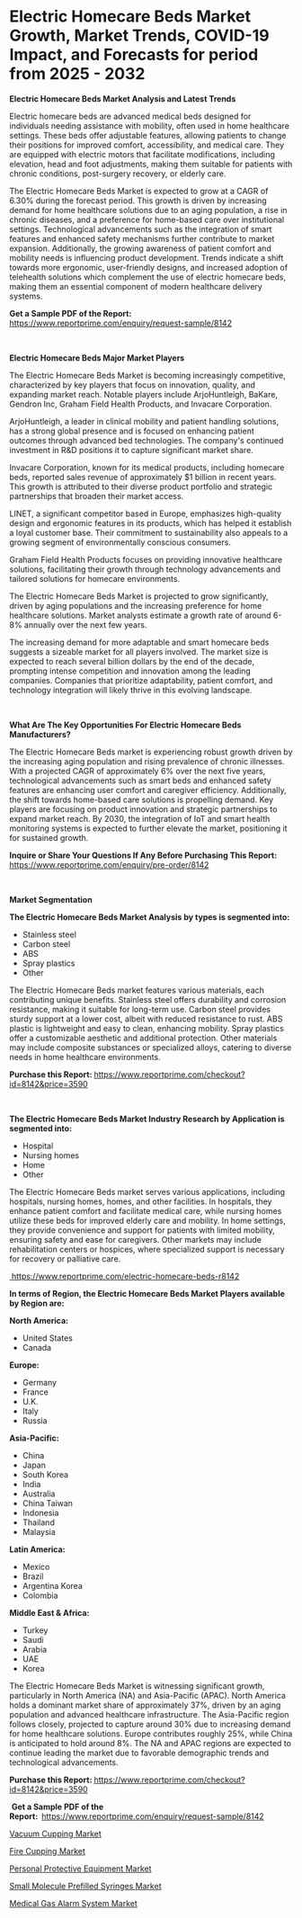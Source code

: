 <p><h1>Electric Homecare Beds Market Growth, Market Trends, COVID-19 Impact, and Forecasts for period from 2025 - 2032</h1></p><p><strong>Electric Homecare Beds Market Analysis and Latest Trends</strong></p>
<p><p>Electric homecare beds are advanced medical beds designed for individuals needing assistance with mobility, often used in home healthcare settings. These beds offer adjustable features, allowing patients to change their positions for improved comfort, accessibility, and medical care. They are equipped with electric motors that facilitate modifications, including elevation, head and foot adjustments, making them suitable for patients with chronic conditions, post-surgery recovery, or elderly care.</p><p>The Electric Homecare Beds Market is expected to grow at a CAGR of 6.30% during the forecast period. This growth is driven by increasing demand for home healthcare solutions due to an aging population, a rise in chronic diseases, and a preference for home-based care over institutional settings. Technological advancements such as the integration of smart features and enhanced safety mechanisms further contribute to market expansion. Additionally, the growing awareness of patient comfort and mobility needs is influencing product development. Trends indicate a shift towards more ergonomic, user-friendly designs, and increased adoption of telehealth solutions which complement the use of electric homecare beds, making them an essential component of modern healthcare delivery systems.</p></p>
<p><strong>Get a Sample PDF of the Report:&nbsp;</strong> <a href="https://www.reportprime.com/enquiry/request-sample/8142?utm_campaign=1123&utm_medium=2&utm_source=Github&utm_content=ia&utm_term=19032025&utm_id=electric-homecare-beds">https://www.reportprime.com/enquiry/request-sample/8142</a></p>
<p>&nbsp;</p>
<p><strong>Electric Homecare Beds Major Market Players</strong></p>
<p><p>The Electric Homecare Beds Market is becoming increasingly competitive, characterized by key players that focus on innovation, quality, and expanding market reach. Notable players include ArjoHuntleigh, BaKare, Gendron Inc, Graham Field Health Products, and Invacare Corporation.</p><p>ArjoHuntleigh, a leader in clinical mobility and patient handling solutions, has a strong global presence and is focused on enhancing patient outcomes through advanced bed technologies. The company's continued investment in R&D positions it to capture significant market share. </p><p>Invacare Corporation, known for its medical products, including homecare beds, reported sales revenue of approximately $1 billion in recent years. This growth is attributed to their diverse product portfolio and strategic partnerships that broaden their market access.</p><p>LINET, a significant competitor based in Europe, emphasizes high-quality design and ergonomic features in its products, which has helped it establish a loyal customer base. Their commitment to sustainability also appeals to a growing segment of environmentally conscious consumers.</p><p>Graham Field Health Products focuses on providing innovative healthcare solutions, facilitating their growth through technology advancements and tailored solutions for homecare environments.</p><p>The Electric Homecare Beds Market is projected to grow significantly, driven by aging populations and the increasing preference for home healthcare solutions. Market analysts estimate a growth rate of around 6-8% annually over the next few years.</p><p>The increasing demand for more adaptable and smart homecare beds suggests a sizeable market for all players involved. The market size is expected to reach several billion dollars by the end of the decade, prompting intense competition and innovation among the leading companies. Companies that prioritize adaptability, patient comfort, and technology integration will likely thrive in this evolving landscape.</p></p>
<p>&nbsp;</p>
<p><strong>What Are The Key Opportunities For Electric Homecare Beds Manufacturers?</strong></p>
<p><p>The Electric Homecare Beds market is experiencing robust growth driven by the increasing aging population and rising prevalence of chronic illnesses. With a projected CAGR of approximately 6% over the next five years, technological advancements such as smart beds and enhanced safety features are enhancing user comfort and caregiver efficiency. Additionally, the shift towards home-based care solutions is propelling demand. Key players are focusing on product innovation and strategic partnerships to expand market reach. By 2030, the integration of IoT and smart health monitoring systems is expected to further elevate the market, positioning it for sustained growth.</p></p>
<p><strong>Inquire or Share Your Questions If Any Before Purchasing This Report:</strong> <a href="https://www.reportprime.com/enquiry/pre-order/8142?utm_campaign=1123&utm_medium=2&utm_source=Github&utm_content=ia&utm_term=19032025&utm_id=electric-homecare-beds">https://www.reportprime.com/enquiry/pre-order/8142</a></p>
<p>&nbsp;</p>
<p><strong>Market Segmentation</strong></p>
<p><strong>The Electric Homecare Beds Market Analysis by types is segmented into:</strong></p>
<p><ul><li>Stainless steel</li><li>Carbon steel</li><li>ABS</li><li>Spray plastics</li><li>Other</li></ul></p>
<p><p>The Electric Homecare Beds market features various materials, each contributing unique benefits. Stainless steel offers durability and corrosion resistance, making it suitable for long-term use. Carbon steel provides sturdy support at a lower cost, albeit with reduced resistance to rust. ABS plastic is lightweight and easy to clean, enhancing mobility. Spray plastics offer a customizable aesthetic and additional protection. Other materials may include composite substances or specialized alloys, catering to diverse needs in home healthcare environments.</p></p>
<p><strong>Purchase this Report:&nbsp;</strong><a href="https://www.reportprime.com/checkout?id=8142&price=3590&utm_campaign=1123&utm_medium=2&utm_source=Github&utm_content=ia&utm_term=19032025&utm_id=electric-homecare-beds">https://www.reportprime.com/checkout?id=8142&price=3590</a></p>
<p>&nbsp;</p>
<p><strong>The Electric Homecare Beds Market Industry Research by Application is segmented into:</strong></p>
<p><ul><li>Hospital</li><li>Nursing homes</li><li>Home</li><li>Other</li></ul></p>
<p><p>The Electric Homecare Beds market serves various applications, including hospitals, nursing homes, homes, and other facilities. In hospitals, they enhance patient comfort and facilitate medical care, while nursing homes utilize these beds for improved elderly care and mobility. In home settings, they provide convenience and support for patients with limited mobility, ensuring safety and ease for caregivers. Other markets may include rehabilitation centers or hospices, where specialized support is necessary for recovery or palliative care.</p></p>
<p><a href="https://www.reportprime.com/electric-homecare-beds-r8142?utm_campaign=1123&utm_medium=2&utm_source=Github&utm_content=ia&utm_term=19032025&utm_id=electric-homecare-beds">&nbsp;https://www.reportprime.com/electric-homecare-beds-r8142</a></p>
<p><strong>In terms of Region, the Electric Homecare Beds Market Players available by Region are:</strong></p>
<p>
    <p> <strong> North America: </strong>
        <ul>
            <li>United States</li>
            <li>Canada</li>
        </ul>
        </p> 
    <p> <strong> Europe: </strong>
        <ul>
            <li>Germany</li>
            <li>France</li>
            <li>U.K.</li>
            <li>Italy</li>
            <li>Russia</li>
        </ul>
        </p> 
    <p> <strong> Asia-Pacific: </strong>
        <ul>
            <li>China</li>
            <li>Japan</li>
            <li>South Korea</li>
            <li>India</li>
            <li>Australia</li>
            <li>China Taiwan</li>
            <li>Indonesia</li>
            <li>Thailand</li>
            <li>Malaysia</li>
        </ul>
        </p> 
    <p> <strong> Latin America: </strong>
        <ul>
            <li>Mexico</li>
            <li>Brazil</li>
            <li>Argentina Korea</li>
            <li>Colombia</li>
        </ul>
        </p> 
    <p> <strong> Middle East & Africa: </strong>
        <ul>
            <li>Turkey</li>
            <li>Saudi</li>
            <li>Arabia</li>
            <li>UAE</li>
            <li>Korea</li>
        </ul>
    </p>
    </p>
<p><p>The Electric Homecare Beds Market is witnessing significant growth, particularly in North America (NA) and Asia-Pacific (APAC). North America holds a dominant market share of approximately 37%, driven by an aging population and advanced healthcare infrastructure. The Asia-Pacific region follows closely, projected to capture around 30% due to increasing demand for home healthcare solutions. Europe contributes roughly 25%, while China is anticipated to hold around 8%. The NA and APAC regions are expected to continue leading the market due to favorable demographic trends and technological advancements.</p></p>
<p><strong>Purchase this Report: </strong><a href="https://www.reportprime.com/checkout?id=8142&price=3590&utm_campaign=1123&utm_medium=2&utm_source=Github&utm_content=ia&utm_term=19032025&utm_id=electric-homecare-beds">https://www.reportprime.com/checkout?id=8142&price=3590</a></p>
<p>&nbsp;<strong>Get a Sample PDF of the Report:&nbsp;&nbsp;</strong><a href="https://www.reportprime.com/enquiry/request-sample/8142?utm_campaign=1123&utm_medium=2&utm_source=Github&utm_content=ia&utm_term=19032025&utm_id=electric-homecare-beds">https://www.reportprime.com/enquiry/request-sample/8142</a></p>
<p><strong></strong></p>
<p><p><a href="https://github.com/janotjuljo/Market-Research-Report-List-1/blob/main/vacuum-cupping-market.md?utm_campaign=1123&utm_medium=2&utm_source=Github&utm_content=ia&utm_term=19032025&utm_id=electric-homecare-beds">Vacuum Cupping Market</a></p><p><a href="https://github.com/taveyasenay/Market-Research-Report-List-1/blob/main/fire-cupping-market.md?utm_campaign=1123&utm_medium=2&utm_source=Github&utm_content=ia&utm_term=19032025&utm_id=electric-homecare-beds">Fire Cupping Market</a></p><p><a href="https://github.com/uripeachrii/Market-Research-Report-List-1/blob/main/personal-protective-equipment-market.md?utm_campaign=1123&utm_medium=2&utm_source=Github&utm_content=ia&utm_term=19032025&utm_id=electric-homecare-beds">Personal Protective Equipment Market</a></p><p><a href="https://github.com/laingragle95/Market-Research-Report-List-1/blob/main/small-molecule-prefilled-syringes-market.md?utm_campaign=1123&utm_medium=2&utm_source=Github&utm_content=ia&utm_term=19032025&utm_id=electric-homecare-beds">Small Molecule Prefilled Syringes Market</a></p><p><a href="https://github.com/ssaradulai/Market-Research-Report-List-1/blob/main/medical-gas-alarm-system-market.md?utm_campaign=1123&utm_medium=2&utm_source=Github&utm_content=ia&utm_term=19032025&utm_id=electric-homecare-beds">Medical Gas Alarm System Market</a></p></p>